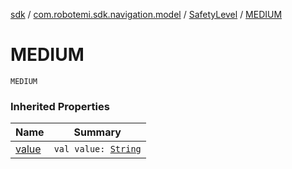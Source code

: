 [sdk](../../index.md) / [com.robotemi.sdk.navigation.model](../index.md) / [SafetyLevel](index.md) / [MEDIUM](./-m-e-d-i-u-m.md)

# MEDIUM

`MEDIUM`

### Inherited Properties

| Name | Summary |
|---|---|
| [value](value.md) | `val value: `[`String`](https://kotlinlang.org/api/latest/jvm/stdlib/kotlin/-string/index.html) |
